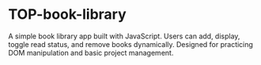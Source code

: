 # TOP-book-library
A simple book library app built with JavaScript. Users can add, display, toggle read status, and remove books dynamically. Designed for practicing DOM manipulation and basic project management.
